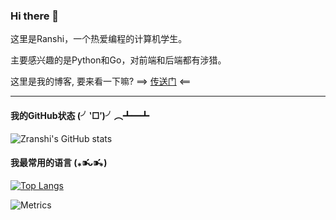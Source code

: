 ### Hi there 👋

这里是Ranshi，一个热爱编程的计算机学生。

主要感兴趣的是Python和Go，对前端和后端都有涉猎。

这里是我的博客, 要来看一下嘛? ==> [传送门](https://zranshi.github.io/) <== 

---

#### 我的GitHub状态 (╯‵□′)╯︵┻━┻

![Zranshi's GitHub stats](https://github-readme-stats.vercel.app/api?username=Zranshi&show_icons=true&count_private=true&include_all_commits=true)

#### 我最常用的语言 (⁎⁍̴̛ᴗ⁍̴̛⁎)

[![Top Langs](https://github-readme-stats.vercel.app/api/top-langs/?username=Zranshi&layout=compact)](https://github.com/anuraghazra/github-readme-stats)

![Metrics](https://metrics.lecoq.io/Zranshi?template=terminal&languages=1&lines=1&projects=1&repositories=1&repositories=100&repositories.batch=100&repositories.forks=false&repositories.affiliations=owner&languages.limit=8&languages.sections=most-used&languages.colors=github&languages.threshold=0%25&languages.indepth=false&languages.analysis.timeout=10&languages.categories=markup%2C%20programming&languages.recent.categories=markup%2C%20programming&languages.recent.load=300&languages.recent.days=14&projects.limit=4&projects.descriptions=false&config.timezone=Asia%2FShanghai&config.display=large)
